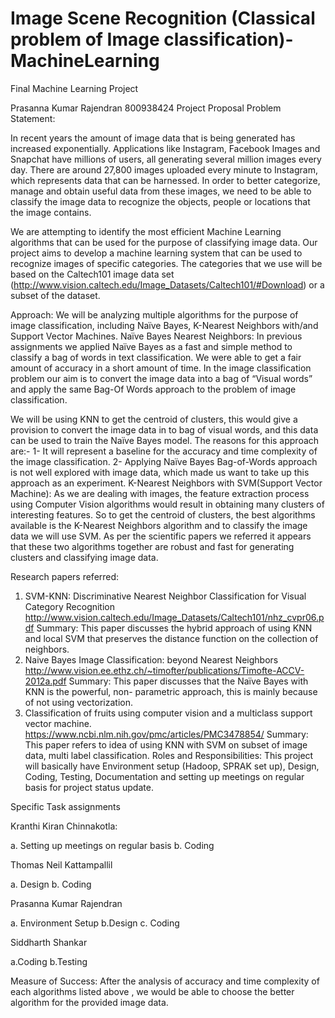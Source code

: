 # Image Scene Recognition (Classical problem of Image classification)-MachineLearning
Final Machine Learning Project

Prasanna Kumar Rajendran
800938424
Project Proposal
Problem Statement:

In recent years the amount of image data that is being generated has increased exponentially.
Applications like Instagram, Facebook Images and Snapchat have millions of users, all
generating several million images every day. There are around 27,800 images uploaded every
minute to Instagram, which represents data that can be harnessed.
In order to better categorize, manage and obtain useful data from these images, we need to be
able to classify the image data to recognize the objects, people or locations that the image
contains.

We are attempting to identify the most efficient Machine Learning algorithms that can be used
for the purpose of classifying image data.
Our project aims to develop a machine learning system that can be used to recognize images of
specific categories. The categories that we use will be based on the Caltech101 image data set
(http://www.vision.caltech.edu/Image_Datasets/Caltech101/#Download) or a subset of the
dataset.

Approach:
We will be analyzing multiple algorithms for the purpose of image classification, including Naïve
Bayes, K-Nearest Neighbors with/and Support Vector Machines.
Naïve Bayes Nearest Neighbors:
In previous assignments we applied Naïve Bayes as a fast and simple method to classify a bag
of words in text classification. We were able to get a fair amount of accuracy in a short amount
of time. In the image classification problem our aim is to convert the image data into a bag of
“Visual words” and apply the same Bag-Of Words approach to the problem of image
classification.

We will be using KNN to get the centroid of clusters, this would give a provision to convert the
image data in to bag of visual words, and this data can be used to train the Naïve Bayes model.
The reasons for this approach are:-
1- It will represent a baseline for the accuracy and time complexity of the image classification.
2- Applying Naïve Bayes Bag-of-Words approach is not well explored with image data, which
made us want to take up this approach as an experiment.
K-Nearest Neighbors with SVM(Support Vector Machine):
As we are dealing with images, the feature extraction process using Computer Vision algorithms
would result in obtaining many clusters of interesting features. So to get the centroid of clusters,
the best algorithms available is the K-Nearest Neighbors algorithm and to classify the image
data we will use SVM. As per the scientific papers we referred it appears that these two
algorithms together are robust and fast for generating clusters and classifying image data.

Research papers referred:
1. SVM-KNN: Discriminative Nearest Neighbor Classification for Visual Category Recognition
http://www.vision.caltech.edu/Image_Datasets/Caltech101/nhz_cvpr06.pdf
Summary: This paper discusses the hybrid approach of using KNN and local SVM that
preserves the distance function on the collection of neighbors.
2. Naive Bayes Image Classification: beyond Nearest Neighbors
http://www.vision.ee.ethz.ch/~timofter/publications/Timofte-ACCV-2012a.pdf
Summary: This paper discusses that the Naïve Bayes with KNN is the powerful, non-
parametric approach, this is mainly because of not using vectorization.
3. Classification of fruits using computer vision and a multiclass support vector machine.
https://www.ncbi.nlm.nih.gov/pmc/articles/PMC3478854/
Summary: This paper refers to idea of using KNN with SVM on subset of image data,
multi label classification.
Roles and Responsibilities:
This project will basically have Environment setup (Hadoop, SPRAK set up), Design, Coding,
Testing, Documentation and setting up meetings on regular basis for project status update.

Specific Task assignments

Kranthi Kiran Chinnakotla:

a. Setting up meetings on regular basis
b. Coding

Thomas Neil Kattampallil

a. Design
b. Coding

Prasanna Kumar Rajendran

a. Environment Setup
b.Design
c. Coding

Siddharth Shankar

a.Coding
b.Testing

Measure of Success:
After the analysis of accuracy and time complexity of each algorithms listed above , we
would be able to choose the better algorithm for the provided image data.
